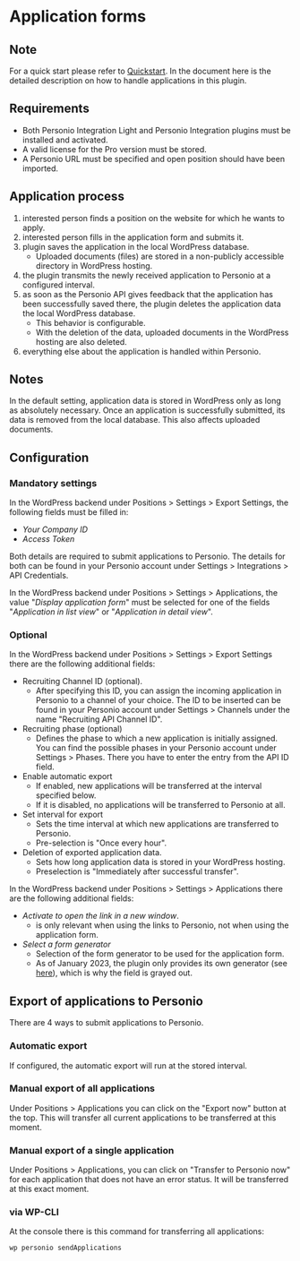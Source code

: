 # Application forms

## Note

For a quick start please refer to [Quickstart](quickstart.md). In the document here is the detailed description on how to handle applications in this plugin.

## Requirements

* Both Personio Integration Light and Personio Integration plugins must be installed and activated.
* A valid license for the Pro version must be stored.
* A Personio URL must be specified and open position should have been imported.

## Application process

1. interested person finds a position on the website for which he wants to apply.
2. interested person fills in the application form and submits it.
3. plugin saves the application in the local WordPress database.
    * Uploaded documents (files) are stored in a non-publicly accessible directory in WordPress hosting.
4. the plugin transmits the newly received application to Personio at a configured interval.
5. as soon as the Personio API gives feedback that the application has been successfully saved there, the plugin deletes the application data the local WordPress database.
    * This behavior is configurable.
    * With the deletion of the data, uploaded documents in the WordPress hosting are also deleted. 
6. everything else about the application is handled within Personio.

## Notes

In the default setting, application data is stored in WordPress only as long as absolutely necessary. Once an application is successfully submitted, its data is removed from the local database. This also affects uploaded documents.

## Configuration

### Mandatory settings

In the WordPress backend under Positions > Settings > Export Settings, the following fields must be filled in:

* _Your Company ID_
* _Access Token_

Both details are required to submit applications to Personio. The details for both can be found in your Personio account under Settings > Integrations > API Credentials.

In the WordPress backend under Positions > Settings > Applications, the value "_Display application form_" must be selected for one of the fields "_Application in list view_" or "_Application in detail view_".

### Optional

In the WordPress backend under Positions > Settings > Export Settings there are the following additional fields:

* Recruiting Channel ID (optional).
    * After specifying this ID, you can assign the incoming application in Personio to a channel of your choice. The ID to be inserted can be found in your Personio account under Settings > Channels under the name "Recruiting API Channel ID".
* Recruiting phase (optional)
    * Defines the phase to which a new application is initially assigned. You can find the possible phases in your Personio account under Settings > Phases. There you have to enter the entry from the API ID field.
* Enable automatic export
    * If enabled, new applications will be transferred at the interval specified below.
    * If it is disabled, no applications will be transferred to Personio at all.
* Set interval for export
    * Sets the time interval at which new applications are transferred to Personio.
    * Pre-selection is "Once every hour".
* Deletion of exported application data.
    * Sets how long application data is stored in your WordPress hosting.
    * Preselection is "Immediately after successful transfer".

In the WordPress backend under Positions > Settings > Applications there are the following additional fields:

* _Activate to open the link in a new window_.
    * is only relevant when using the links to Personio, not when using the application form.
* _Select a form generator_
    * Selection of the form generator to be used for the application form.
    * As of January 2023, the plugin only provides its own generator (see [here](personioformulare.md)), which is why the field is grayed out.

## Export of applications to Personio

There are 4 ways to submit applications to Personio.

### Automatic export

If configured, the automatic export will run at the stored interval.

### Manual export of all applications

Under Positions > Applications you can click on the "Export now" button at the top. This will transfer all current applications to be transferred at this moment.

### Manual export of a single application

Under Positions > Applications, you can click on "Transfer to Personio now" for each application that does not have an error status. It will be transferred at this exact moment.

### via WP-CLI

At the console there is this command for transferring all applications:

`wp personio sendApplications`